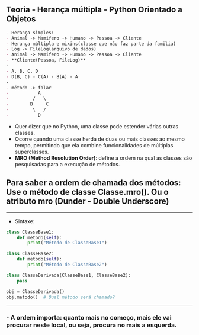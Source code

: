 ## Teoria - Herança múltipla - Python Orientado a Objetos 
````md
- Herança simples:
- Animal -> Mamifero -> Humano -> Pessoa -> Cliente
- Herança múltipla e mixins(classe que não faz parte da familia)
- Log -> FileLog(arquivo de dados)
- Animal -> Mamifero -> Humano -> Pessoa -> Cliente
- **Cliente(Pessoa, FileLog)**
-
- A, B, C, D
- D(B, C) - C(A) - B(A) - A
-
- método -> falar
-           A
-         /   \
-        B     C
-         \   /
-           D
````

- Quer dizer que no Python, uma classe pode estender várias outras classes.
- Ocorre quando uma classe herda de duas ou mais classes ao mesmo tempo, permitindo que ela combine funcionalidades de múltiplas superclasses. 
- **MRO (Method Resolution Order)**: define a ordem na qual as classes são pesquisadas para a execução de métodos.  
## Para saber a ordem de chamada dos métodos: Use o método de classe Classe.mro(). Ou o atributo __mro__ (Dunder - Double Underscore)
---
- Sintaxe:

```python
class ClasseBase1:
    def metodo(self):
        print("Método de ClasseBase1")

class ClasseBase2:
    def metodo(self):
        print("Método de ClasseBase2")

class ClasseDerivada(ClasseBase1, ClasseBase2):
    pass

obj = ClasseDerivada()
obj.metodo()  # Qual método será chamado?
```

---
### - A ordem importa: quanto mais no começo, mais ele vai procurar neste local, ou seja, procura no mais a esquerda. 

